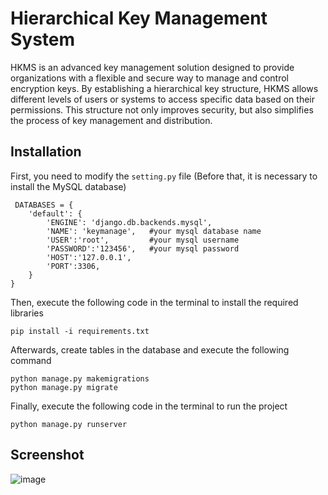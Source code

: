 # Hierarchical Key Management System
HKMS is an advanced key management solution designed to provide organizations with a flexible and secure way to manage and control encryption keys. By establishing a hierarchical key structure, HKMS allows different levels of users or systems to access specific data based on their permissions. This structure not only improves security, but also simplifies the process of key management and distribution.
## Installation
First, you need to modify the `setting.py` file (Before that, it is necessary to install the MySQL database)
```
 DATABASES = {
    'default': {
        'ENGINE': 'django.db.backends.mysql',
        'NAME': 'keymanage',   #your mysql database name
        'USER':'root',         #your mysql username
        'PASSWORD':'123456',   #your mysql password
        'HOST':'127.0.0.1',
        'PORT':3306,
    }
}
```
Then, execute the following code in the terminal to install the required libraries
```
pip install -i requirements.txt
```
Afterwards, create tables in the database and execute the following command
```
python manage.py makemigrations
python manage.py migrate
```
Finally, execute the following code in the terminal to run the project
```
python manage.py runserver
```
## Screenshot
![image](https://github.com/user-attachments/assets/1d1444a7-4310-46ef-867d-2e3e36b03b08)
